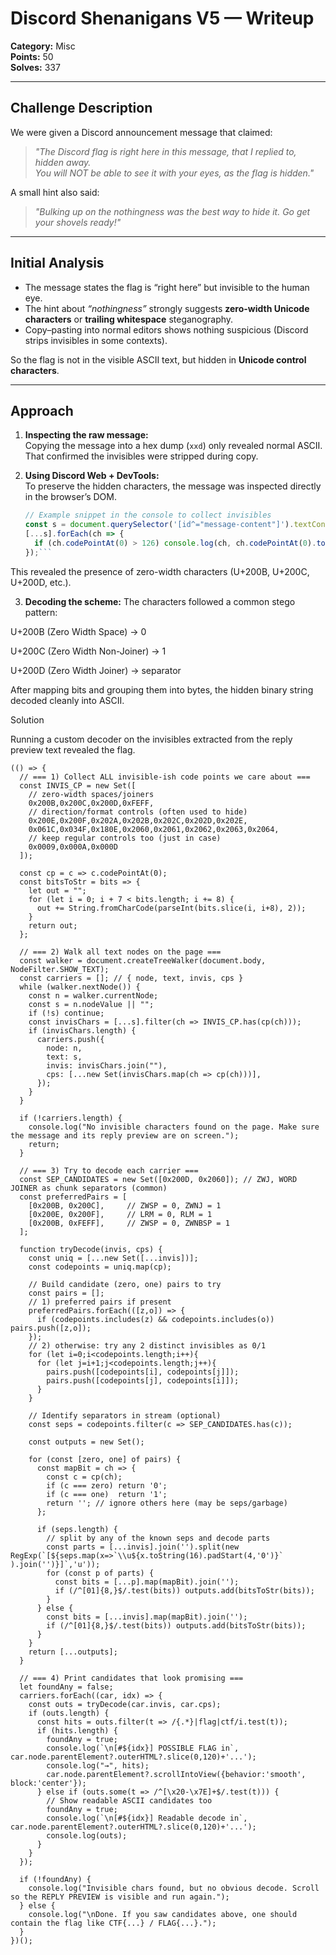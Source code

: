 # Discord Shenanigans V5 — Writeup

**Category:** Misc  
**Points:** 50  
**Solves:** 337  

---

## Challenge Description
We were given a Discord announcement message that claimed:

> *"The Discord flag is right here in this message, that I replied to, hidden away.  
> You will NOT be able to see it with your eyes, as the flag is hidden."*

A small hint also said:

> *"Bulking up on the nothingness was the best way to hide it. Go get your shovels ready!"*

---

## Initial Analysis
- The message states the flag is “right here” but invisible to the human eye.
- The hint about *“nothingness”* strongly suggests **zero-width Unicode characters** or **trailing whitespace** steganography.
- Copy–pasting into normal editors shows nothing suspicious (Discord strips invisibles in some contexts).

So the flag is not in the visible ASCII text, but hidden in **Unicode control characters**.

---

## Approach
1. **Inspecting the raw message:**  
   Copying the message into a hex dump (`xxd`) only revealed normal ASCII. That confirmed the invisibles were stripped during copy.

2. **Using Discord Web + DevTools:**  
   To preserve the hidden characters, the message was inspected directly in the browser’s DOM.

   ```js
   // Example snippet in the console to collect invisibles
   const s = document.querySelector('[id^="message-content"]').textContent;
   [...s].forEach(ch => {
     if (ch.codePointAt(0) > 126) console.log(ch, ch.codePointAt(0).toString(16));
   });```

This revealed the presence of zero-width characters (U+200B, U+200C, U+200D, etc.).

3. **Decoding the scheme:**
The characters followed a common stego pattern:

U+200B (Zero Width Space) → 0

U+200C (Zero Width Non-Joiner) → 1

U+200D (Zero Width Joiner) → separator

After mapping bits and grouping them into bytes, the hidden binary string decoded cleanly into ASCII.

Solution

Running a custom decoder on the invisibles extracted from the reply preview text revealed the flag.

```
(() => {
  // === 1) Collect ALL invisible-ish code points we care about ===
  const INVIS_CP = new Set([
    // zero-width spaces/joiners
    0x200B,0x200C,0x200D,0xFEFF,
    // direction/format controls (often used to hide)
    0x200E,0x200F,0x202A,0x202B,0x202C,0x202D,0x202E,
    0x061C,0x034F,0x180E,0x2060,0x2061,0x2062,0x2063,0x2064,
    // keep regular controls too (just in case)
    0x0009,0x000A,0x000D
  ]);

  const cp = c => c.codePointAt(0);
  const bitsToStr = bits => {
    let out = "";
    for (let i = 0; i + 7 < bits.length; i += 8) {
      out += String.fromCharCode(parseInt(bits.slice(i, i+8), 2));
    }
    return out;
  };

  // === 2) Walk all text nodes on the page ===
  const walker = document.createTreeWalker(document.body, NodeFilter.SHOW_TEXT);
  const carriers = []; // { node, text, invis, cps }
  while (walker.nextNode()) {
    const n = walker.currentNode;
    const s = n.nodeValue || "";
    if (!s) continue;
    const invisChars = [...s].filter(ch => INVIS_CP.has(cp(ch)));
    if (invisChars.length) {
      carriers.push({
        node: n,
        text: s,
        invis: invisChars.join(""),
        cps: [...new Set(invisChars.map(ch => cp(ch)))],
      });
    }
  }

  if (!carriers.length) {
    console.log("No invisible characters found on the page. Make sure the message and its reply preview are on screen.");
    return;
  }

  // === 3) Try to decode each carrier ===
  const SEP_CANDIDATES = new Set([0x200D, 0x2060]); // ZWJ, WORD JOINER as chunk separators (common)
  const preferredPairs = [
    [0x200B, 0x200C],     // ZWSP = 0, ZWNJ = 1
    [0x200E, 0x200F],     // LRM = 0, RLM = 1
    [0x200B, 0xFEFF],     // ZWSP = 0, ZWNBSP = 1
  ];

  function tryDecode(invis, cps) {
    const uniq = [...new Set([...invis])];
    const codepoints = uniq.map(cp);

    // Build candidate (zero, one) pairs to try
    const pairs = [];
    // 1) preferred pairs if present
    preferredPairs.forEach(([z,o]) => {
      if (codepoints.includes(z) && codepoints.includes(o)) pairs.push([z,o]);
    });
    // 2) otherwise: try any 2 distinct invisibles as 0/1
    for (let i=0;i<codepoints.length;i++){
      for (let j=i+1;j<codepoints.length;j++){
        pairs.push([codepoints[i], codepoints[j]]);
        pairs.push([codepoints[j], codepoints[i]]);
      }
    }

    // Identify separators in stream (optional)
    const seps = codepoints.filter(c => SEP_CANDIDATES.has(c));

    const outputs = new Set();

    for (const [zero, one] of pairs) {
      const mapBit = ch => {
        const c = cp(ch);
        if (c === zero) return '0';
        if (c === one)  return '1';
        return ''; // ignore others here (may be seps/garbage)
      };

      if (seps.length) {
        // split by any of the known seps and decode parts
        const parts = [...invis].join('').split(new RegExp(`[${seps.map(x=>`\\u${x.toString(16).padStart(4,'0')}` ).join('')}]`,'u'));
        for (const p of parts) {
          const bits = [...p].map(mapBit).join('');
          if (/^[01]{8,}$/.test(bits)) outputs.add(bitsToStr(bits));
        }
      } else {
        const bits = [...invis].map(mapBit).join('');
        if (/^[01]{8,}$/.test(bits)) outputs.add(bitsToStr(bits));
      }
    }
    return [...outputs];
  }

  // === 4) Print candidates that look promising ===
  let foundAny = false;
  carriers.forEach((car, idx) => {
    const outs = tryDecode(car.invis, car.cps);
    if (outs.length) {
      const hits = outs.filter(t => /{.*}|flag|ctf/i.test(t));
      if (hits.length) {
        foundAny = true;
        console.log(`\n[#${idx}] POSSIBLE FLAG in`, car.node.parentElement?.outerHTML?.slice(0,120)+'...');
        console.log("→", hits);
        car.node.parentElement?.scrollIntoView({behavior:'smooth', block:'center'});
      } else if (outs.some(t => /^[\x20-\x7E]+$/.test(t))) {
        // Show readable ASCII candidates too
        foundAny = true;
        console.log(`\n[#${idx}] Readable decode in`, car.node.parentElement?.outerHTML?.slice(0,120)+'...');
        console.log(outs);
      }
    }
  });

  if (!foundAny) {
    console.log("Invisible chars found, but no obvious decode. Scroll so the REPLY PREVIEW is visible and run again.");
  } else {
    console.log("\nDone. If you saw candidates above, one should contain the flag like CTF{...} / FLAG{...}.");
  }
})();
```
